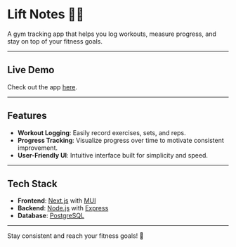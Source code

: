 # Lift Notes 🏋️‍♂️

A gym tracking app that helps you log workouts, measure progress, and stay on top of your fitness goals.

---

## Live Demo

Check out the app [here](https://liftnotes.vercel.app/).

---

## Features

- **Workout Logging**: Easily record exercises, sets, and reps.
- **Progress Tracking**: Visualize progress over time to motivate consistent improvement.
- **User-Friendly UI**: Intuitive interface built for simplicity and speed.

---

## Tech Stack

- **Frontend**: [Next.js](https://nextjs.org/) with [MUI](https://mui.com/)
- **Backend**: [Node.js](https://nodejs.org/) with [Express](https://expressjs.com/)
- **Database**: [PostgreSQL](https://www.postgresql.org/)

---

Stay consistent and reach your fitness goals! 💪
